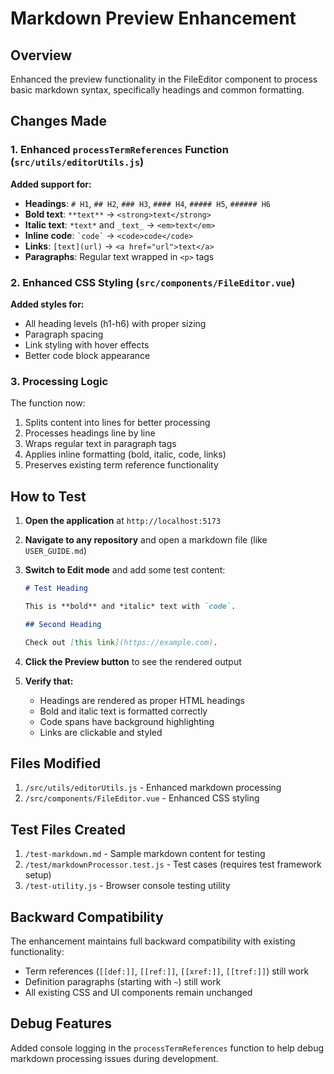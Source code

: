 # Markdown Preview Enhancement

## Overview

Enhanced the preview functionality in the FileEditor component to process basic markdown syntax, specifically headings and common formatting.

## Changes Made

### 1. Enhanced `processTermReferences` Function (`src/utils/editorUtils.js`)

**Added support for:**

- **Headings**: `# H1`, `## H2`, `### H3`, `#### H4`, `##### H5`, `###### H6`
- **Bold text**: `**text**` → `<strong>text</strong>`
- **Italic text**: `*text*` and `_text_` → `<em>text</em>`
- **Inline code**: `` `code` `` → `<code>code</code>`
- **Links**: `[text](url)` → `<a href="url">text</a>`
- **Paragraphs**: Regular text wrapped in `<p>` tags

### 2. Enhanced CSS Styling (`src/components/FileEditor.vue`)

**Added styles for:**

- All heading levels (h1-h6) with proper sizing
- Paragraph spacing
- Link styling with hover effects
- Better code block appearance

### 3. Processing Logic

The function now:

1. Splits content into lines for better processing
2. Processes headings line by line
3. Wraps regular text in paragraph tags
4. Applies inline formatting (bold, italic, code, links)
5. Preserves existing term reference functionality

## How to Test

1. **Open the application** at `http://localhost:5173`
2. **Navigate to any repository** and open a markdown file (like `USER_GUIDE.md`)
3. **Switch to Edit mode** and add some test content:

   ```markdown
   # Test Heading
   
   This is **bold** and *italic* text with `code`.
   
   ## Second Heading
   
   Check out [this link](https://example.com).
   ```

4. **Click the Preview button** to see the rendered output
5. **Verify that:**

   - Headings are rendered as proper HTML headings
   - Bold and italic text is formatted correctly
   - Code spans have background highlighting
   - Links are clickable and styled

## Files Modified

1. `/src/utils/editorUtils.js` - Enhanced markdown processing
2. `/src/components/FileEditor.vue` - Enhanced CSS styling

## Test Files Created

1. `/test-markdown.md` - Sample markdown content for testing
2. `/test/markdownProcessor.test.js` - Test cases (requires test framework setup)
3. `/test-utility.js` - Browser console testing utility

## Backward Compatibility

The enhancement maintains full backward compatibility with existing functionality:

- Term references (`[[def:]]`, `[[ref:]]`, `[[xref:]]`, `[[tref:]]`) still work
- Definition paragraphs (starting with `~`) still work
- All existing CSS and UI components remain unchanged

## Debug Features

Added console logging in the `processTermReferences` function to help debug markdown processing issues during development.
